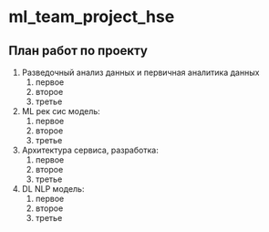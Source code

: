 # ml_team_project_hse

## План работ по проекту

1. Разведочный анализ данных и первичная аналитика данных
	1. первое
	2. второе
	3. третье
2. ML рек сис модель:
	1. первое
	2. второе
	3. третье
4. Архитектура сервиса, разработка:
	1. первое
	2. второе
	3. третье
3. DL NLP модель:
	1. первое
	2. второе
	3. третье
